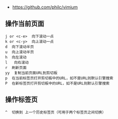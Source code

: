 + https://github.com/philc/vimium


## 操作当前页面
```
j or <c-e>  向下滚动一点
k or <c-y>  向上滚动一点
d  向下滚动半页
u  向上滚动半页
h  向左滚动
l   向右滚动
r  刷新页面
yy  复制当前页面URL到剪切板
p  在当前标签页打开剪切板中的URL，如不是URL则默认引擎搜索
P  在新标签页打开剪切板中的URL，如不是URL则默认引擎搜索
```



## 操作标签页
```
^  切换到 上一个历史标签页（可用于两个标签页之间切换）
```
